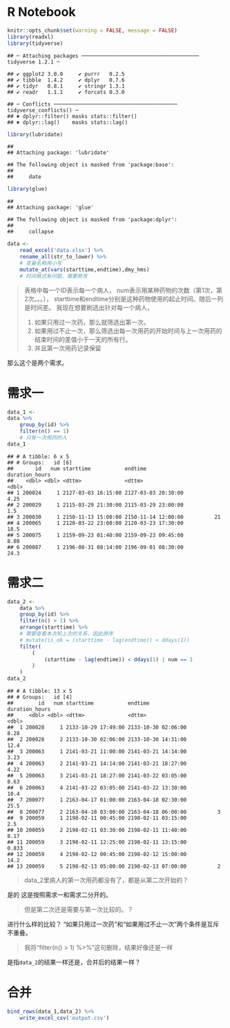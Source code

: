 R Notebook
================

``` r
knitr::opts_chunk$set(warning = FALSE, message = FALSE)
library(readxl)
library(tidyverse)
```

    ## ─ Attaching packages ────────────────────────────────────── tidyverse 1.2.1 ─

    ## ✔ ggplot2 3.0.0     ✔ purrr   0.2.5
    ## ✔ tibble  1.4.2     ✔ dplyr   0.7.6
    ## ✔ tidyr   0.8.1     ✔ stringr 1.3.1
    ## ✔ readr   1.1.1     ✔ forcats 0.3.0

    ## ─ Conflicts ──────────────────────────────────────── tidyverse_conflicts() ─
    ## ✖ dplyr::filter() masks stats::filter()
    ## ✖ dplyr::lag()    masks stats::lag()

``` r
library(lubridate)
```

    ## 
    ## Attaching package: 'lubridate'

    ## The following object is masked from 'package:base':
    ## 
    ##     date

``` r
library(glue)
```

    ## 
    ## Attaching package: 'glue'

    ## The following object is masked from 'package:dplyr':
    ## 
    ##     collapse

``` r
data <-
    read_excel('data.xlsx') %>% 
    rename_all(str_to_lower) %>% 
    # 变量名称用小写
    mutate_at(vars(starttime,endtime),dmy_hms)
    # 时间格式有问题，需要修改
```

> 表格中每一个ID表示每一个病人， num表示用某种药物的次数（第1次，第2次。。。），
> starttime和endtime分别是这种药物使用的起止时间。随后一列是时间差。
> 我现在想要刷选出针对每一个病人，
> 
> 1.  如果只用过一次药，那么就筛选出第一次。
> 2.  如果用过不止一次，那么筛选出每一次用药的开始时间与上一次用药的结束时间的差值小于一天的所有行。
> 3.  并且第一次用药记录保留

那么这个是两个需求。

# 需求一

``` r
data_1 <- 
data %>% 
    group_by(id) %>% 
    filter(n() == 1)
    # 只有一次用药的人
data_1
```

    ## # A tibble: 6 x 5
    ## # Groups:   id [6]
    ##       id   num starttime           endtime             duration_hours
    ##    <dbl> <dbl> <dttm>              <dttm>                       <dbl>
    ## 1 200024     1 2127-03-03 16:15:00 2127-03-03 20:30:00           4.25
    ## 2 200029     1 2115-03-29 21:30:00 2115-03-29 23:00:00           1.5 
    ## 3 200030     1 2150-11-13 15:00:00 2150-11-14 12:00:00          21   
    ## 4 200065     1 2120-03-22 23:00:00 2120-03-23 17:30:00          18.5 
    ## 5 200075     1 2159-09-23 01:40:00 2159-09-23 09:45:00           8.08
    ## 6 200087     1 2196-08-31 08:14:00 2196-09-01 08:30:00          24.3

# 需求二

``` r
data_2 <- 
    data %>% 
    group_by(id) %>% 
    filter(n() > 1) %>%
    arrange(starttime) %>% 
    # 需要查看本次和上次的关系，因此排序
    # mutate(is_ok = (starttime - lag(endtime)) < ddays(1))
    filter(
        (
            (starttime - lag(endtime)) < ddays(1) | num == 1
        )
    )
data_2
```

    ## # A tibble: 13 x 5
    ## # Groups:   id [4]
    ##        id   num starttime           endtime             duration_hours
    ##     <dbl> <dbl> <dttm>              <dttm>                       <dbl>
    ##  1 200028     1 2133-10-29 17:49:00 2133-10-30 02:06:00          8.28 
    ##  2 200028     2 2133-10-30 02:06:00 2133-10-30 14:31:00         12.4  
    ##  3 200063     1 2141-03-21 11:00:00 2141-03-21 14:14:00          3.23 
    ##  4 200063     2 2141-03-21 14:14:00 2141-03-21 18:27:00          4.22 
    ##  5 200063     3 2141-03-21 18:27:00 2141-03-22 03:05:00          8.63 
    ##  6 200063     4 2141-03-22 03:05:00 2141-03-22 13:30:00         10.4  
    ##  7 200077     1 2163-04-17 01:00:00 2163-04-18 02:30:00         25.5  
    ##  8 200077     2 2163-04-18 03:00:00 2163-04-18 06:00:00          3    
    ##  9 200059     1 2198-02-11 00:45:00 2198-02-11 03:15:00          2.5  
    ## 10 200059     2 2198-02-11 03:30:00 2198-02-11 11:40:00          8.17 
    ## 11 200059     3 2198-02-11 12:25:00 2198-02-11 13:15:00          0.833
    ## 12 200059     4 2198-02-12 00:45:00 2198-02-12 15:00:00         14.2  
    ## 13 200059     5 2198-02-13 05:00:00 2198-02-13 07:00:00          2

> data\_2里病人的第一次用药都没有了，都是从第二次开始的？

是的 这是按照需求一和需求二分开的。

> 但是第二次还是需要与第一次比较的。？

进行什么样的比较？ “如果只用过一次药”和“如果用过不止一次”两个条件是互斥不重叠。

> 我将“filter(n() \> 1) %\>%”这句删除，结果好像还是一样

是指`data_2`的结果一样还是，合并后的结果一样？

# 合并

``` r
bind_rows(data_1,data_2) %>% 
    write_excel_csv('output.csv')
```
